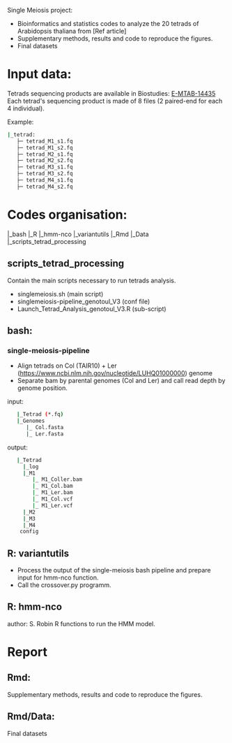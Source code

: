  
Single Meiosis project: 

- Bioinformatics and statistics codes to analyze the 20 tetrads of Arabidopsis thaliana from [Ref article] 
- Supplementary methods, results and code to reproduce the figures.
- Final datasets

# Input data:

Tetrads sequencing products are available in Biostudies: 
[E-MTAB-14435](https://www.ebi.ac.uk/biostudies/arrayexpress/studies/E-MTAB-14435)
Each tetrad's sequencing product is made of 8 files (2 paired-end for each 
4 individual). 

Example:

```bash
|_tetrad:
   ├─ tetrad_M1_s1.fq
   ├─ tetrad_M1_s2.fq
   ├─ tetrad_M2_s1.fq
   ├─ tetrad_M2_s2.fq
   ├─ tetrad_M3_s1.fq
   ├─ tetrad_M3_s2.fq
   ├─ tetrad_M4_s1.fq
   ├─ tetrad_M4_s2.fq
``` 

# Codes organisation:

|_bash
|_R
    |_hmm-nco
    |_variantutils
|_Rmd
    |_Data
|_scripts_tetrad_processing


## scripts_tetrad_processing

Contain the main scripts necessary to run tetrads analysis.
 
- singlemeiosis.sh (main script)
- singlemeiosis-pipeline_genotoul_V3 (conf file)
- Launch_Tetrad_Analysis_genotoul_V3.R (sub-script)
 

## bash: 

### single-meiosis-pipeline

- Align tetrads on Col (TAIR10) + Ler (https://www.ncbi.nlm.nih.gov/nucleotide/LUHQ01000000) genome 
- Separate bam by parental genomes (Col and Ler) and call read depth by genome position.

input:

```bash
   |_Tetrad (*.fq)
   |_Genomes
      |_ Col.fasta 
      |_ Ler.fasta 
``` 

output:

```bash
   |_Tetrad
     |_log
     |_M1
        |_ M1_Coller.bam
        |_ M1_Col.bam
        |_ M1_Ler.bam
        |_ M1_Col.vcf
        |_ M1_Ler.vcf
     |_M2
     |_M3
     |_M4
    config
```

## R: variantutils 

- Process the output of the single-meiosis bash pipeline
and prepare input for hmm-nco function. 
- Call the crossover.py programm.

## R: hmm-nco 

author: S. Robin 
R functions to run the HMM model.

# Report

## Rmd: 

Supplementary methods, results and code to reproduce the figures.

## Rmd/Data:

Final datasets


